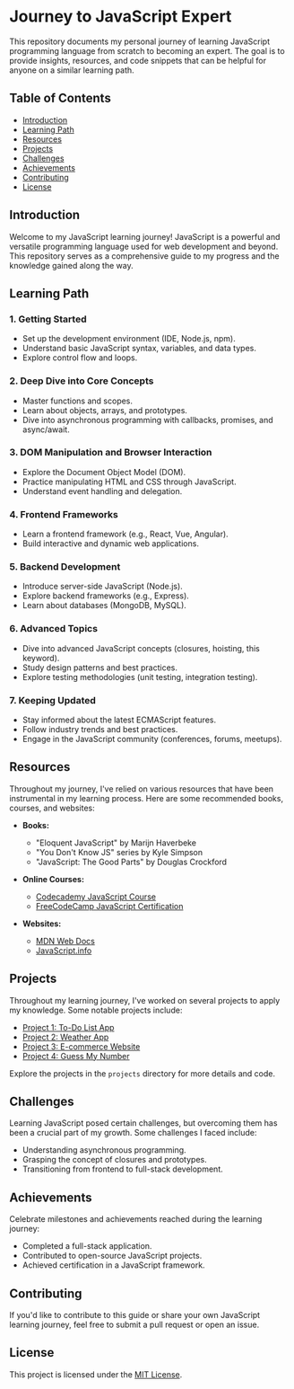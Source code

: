 # Journey to JavaScript Expert

This repository documents my personal journey of learning JavaScript programming language from scratch to becoming an expert. The goal is to provide insights, resources, and code snippets that can be helpful for anyone on a similar learning path.

## Table of Contents

- [Introduction](#introduction)
- [Learning Path](#learning-path)
- [Resources](#resources)
- [Projects](#projects)
- [Challenges](#challenges)
- [Achievements](#achievements)
- [Contributing](#contributing)
- [License](#license)

## Introduction

Welcome to my JavaScript learning journey! JavaScript is a powerful and versatile programming language used for web development and beyond. This repository serves as a comprehensive guide to my progress and the knowledge gained along the way.

## Learning Path

### **1. Getting Started**

- Set up the development environment (IDE, Node.js, npm).
- Understand basic JavaScript syntax, variables, and data types.
- Explore control flow and loops.

### **2. Deep Dive into Core Concepts**

- Master functions and scopes.
- Learn about objects, arrays, and prototypes.
- Dive into asynchronous programming with callbacks, promises, and async/await.

### **3. DOM Manipulation and Browser Interaction**

- Explore the Document Object Model (DOM).
- Practice manipulating HTML and CSS through JavaScript.
- Understand event handling and delegation.

### **4. Frontend Frameworks**

- Learn a frontend framework (e.g., React, Vue, Angular).
- Build interactive and dynamic web applications.

### **5. Backend Development**

- Introduce server-side JavaScript (Node.js).
- Explore backend frameworks (e.g., Express).
- Learn about databases (MongoDB, MySQL).

### **6. Advanced Topics**

- Dive into advanced JavaScript concepts (closures, hoisting, this keyword).
- Study design patterns and best practices.
- Explore testing methodologies (unit testing, integration testing).

### **7. Keeping Updated**

- Stay informed about the latest ECMAScript features.
- Follow industry trends and best practices.
- Engage in the JavaScript community (conferences, forums, meetups).

## Resources

Throughout my journey, I've relied on various resources that have been instrumental in my learning process. Here are some recommended books, courses, and websites:

- **Books:**
  - "Eloquent JavaScript" by Marijn Haverbeke
  - "You Don't Know JS" series by Kyle Simpson
  - "JavaScript: The Good Parts" by Douglas Crockford

- **Online Courses:**
  - [Codecademy JavaScript Course](https://www.codecademy.com/learn/introduction-to-javascript)
  - [FreeCodeCamp JavaScript Certification](https://www.freecodecamp.org/)

- **Websites:**
  - [MDN Web Docs](https://developer.mozilla.org/en-US/docs/Web/JavaScript)
  - [JavaScript.info](https://javascript.info/)

## Projects

Throughout my learning journey, I've worked on several projects to apply my knowledge. Some notable projects include:

- [Project 1: To-Do List App](./projects/todo-list)
- [Project 2: Weather App](./projects/weather-app)
- [Project 3: E-commerce Website](./projects/e-commerce)
- [Project 4: Guess My Number](./05-Guess-My-Number)

Explore the projects in the `projects` directory for more details and code.

## Challenges

Learning JavaScript posed certain challenges, but overcoming them has been a crucial part of my growth. Some challenges I faced include:

- Understanding asynchronous programming.
- Grasping the concept of closures and prototypes.
- Transitioning from frontend to full-stack development.

## Achievements

Celebrate milestones and achievements reached during the learning journey:

- Completed a full-stack application.
- Contributed to open-source JavaScript projects.
- Achieved certification in a JavaScript framework.

## Contributing

If you'd like to contribute to this guide or share your own JavaScript learning journey, feel free to submit a pull request or open an issue.

## License

This project is licensed under the [MIT License](LICENSE.md).
